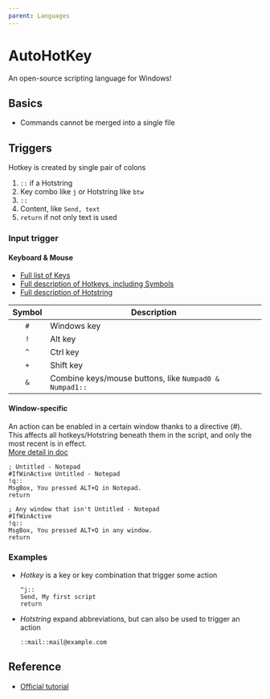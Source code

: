 ```yaml
---
parent: Languages
---
```


# AutoHotKey

An open-source scripting language for Windows!

## Basics

* Commands cannot be merged into a single file

## Triggers

Hotkey is created by single pair of colons

1. `::` if a Hotstring
1. Key combo like `j` or Hotstring like `btw`
1. `::`
1. Content, like `Send, text`
1. `return` if not only text is used

### Input trigger

#### Keyboard & Mouse

* [Full list of Keys](https://www.autohotkey.com/docs/KeyList.htm)
* [Full description of Hotkeys, including Symbols](https://www.autohotkey.com/docs/Hotkeys.htm)
* [Full description of Hotstring](https://www.autohotkey.com/docs/Hotstrings.htm)

Symbol | Description
:-: | -
`#` | Windows key
`!` | Alt key
`^` | Ctrl key
`+` | Shift key
`&` | Combine keys/mouse buttons, like `Numpad0 & Numpad1::`

#### Window-specific

An action can be enabled in a certain window thanks to a directive (#).  
This affects all hotkeys/Hotstring beneath them in the script, and only the most recent is in effect.  
[More detail in doc](https://www.autohotkey.com/docs/commands/_IfWinActive.htm)

```autohotkey
; Untitled - Notepad
#IfWinActive Untitled - Notepad
!q::
MsgBox, You pressed ALT+Q in Notepad.
return

; Any window that isn't Untitled - Notepad
#IfWinActive
!q::
MsgBox, You pressed ALT+Q in any window.
return
```

### Examples

* *Hotkey* is a key or key combination that trigger some action

    ```autohotkey
    ^j::
    Send, My first script
    return
    ```

* *Hotstring* expand abbreviations, but can also be used to trigger an action

    ```autohotkey
    ::mail::mail@example.com
    ```

## Reference

* [Official tutorial](https://www.autohotkey.com/docs/Tutorial.htm)
